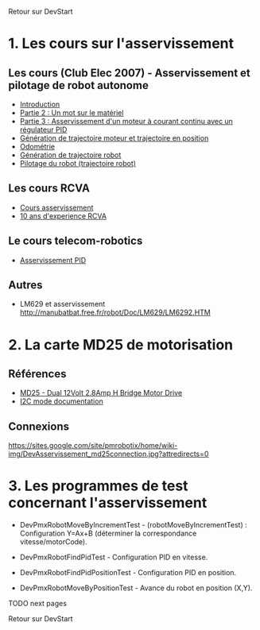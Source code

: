 Retour sur DevStart

# 1. Les cours sur l'asservissement #
## Les cours (Club Elec 2007) - Asservissement et pilotage de robot autonome ##
  * [Introduction](http://clubelek.insa-lyon.fr/joomla/fr/base_de_connaissances/informatique/asservissement_et_pilotage_de_robot_autonome_introduc_2.php)
  * [Partie 2 : Un mot sur le matériel](http://clubelek.insa-lyon.fr/joomla/fr/base_de_connaissances/informatique/asservissement_et_pilotage_de_robot_autonome_introduc_4.php)
  * [Partie 3 : Asservissement d'un moteur à courant continu avec un régulateur PID](http://clubelek.insa-lyon.fr/joomla/fr/base_de_connaissances/informatique/asservissement_et_pilotage_de_robot_autonome_introduc_5.php)
  * [Génération de trajectoire moteur et trajectoire en position](http://clubelek.insa-lyon.fr/joomla/fr/base_de_connaissances/informatique/asservissement_et_pilotage_de_robot_auto.php)
  * [Odométrie](http://clubelek.insa-lyon.fr/joomla/fr/base_de_connaissances/informatique/asservissement_et_pilotage_de_robot_auto_2.php)
  * [Génération de trajectoire robot](http://clubelek.insa-lyon.fr/joomla/fr/base_de_connaissances/informatique/asservissement_et_pilotage_de_robot_auto_3.php)
  * [Pilotage du robot (trajectoire robot)](http://clubelek.insa-lyon.fr/joomla/fr/base_de_connaissances/informatique/asservissement_et_pilotage_de_robot_auto_4.php)

## Les cours RCVA ##
  * [Cours asservissement](http://www.rcva.fr/index.php?option=com_content&view=article&id=18:cours-asservissement&catid=8:les-cours&Itemid=34)
  * [10 ans d'experience RCVA](http://www.rcva.fr/index.php?option=com_content&view=article&id=27:10-ans-d-experience&catid=8:les-cours&Itemid=42)

## Le cours telecom-robotics ##
  * [Asservissement PID](http://www.telecom-robotics.org/node/326)

## Autres ##
  * LM629 et asservissement http://manubatbat.free.fr/robot/Doc/LM629/LM6292.HTM

# 2. La carte MD25 de motorisation #

## Références ##
  * [MD25 - Dual 12Volt 2.8Amp H Bridge Motor Drive ](http://www.robot-electronics.co.uk/htm/md25tech.htm)
  * [I2C mode documentation](http://www.robot-electronics.co.uk/htm/md25i2c.htm)

## Connexions ##

https://sites.google.com/site/pmrobotix/home/wiki-img/DevAsservissement_md25connection.jpg?attredirects=0


# 3. Les programmes de test concernant l'asservissement #

  * DevPmxRobotMoveByIncrementTest - (robotMoveByIncrementTest) : Configuration Y=Ax+B (déterminer la correspondance vitesse/motorCode).

  * DevPmxRobotFindPidTest - Configuration PID en vitesse.

  * DevPmxRobotFindPidPositionTest - Configuration PID en position.

  * DevPmxRobotMoveByPositionTest - Avance du robot en position (X,Y).

TODO next pages


Retour sur DevStart